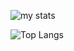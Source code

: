 ![my stats](https://github-readme-stats.vercel.app/api?username=nancyjlau&show_icons=true&count_private=true&theme=tokyonight&icon_color=6392D)

![Top Langs](https://github-readme-stats.vercel.app/api/top-langs/?username=nancyjlau&show_icons=true&count_private=true&theme=tokyonight)

